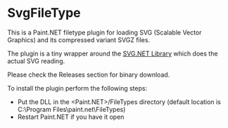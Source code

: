 ﻿SvgFileType
===========

This is a Paint.NET filetype plugin for loading SVG (Scalable Vector Graphics) and its compressed variant SVGZ files. 

The plugin is a tiny wrapper around the [SVG.NET Library](https://github.com/vvvv/SVG) which does the actual SVG reading.

Please check the Releases section for binary download.

To install the plugin perform the following steps:
 * Put the DLL in the <Paint.NET>/FileTypes directory (default location is C:\Program Files\paint.net\FileTypes)
 * Restart Paint.NET if you have it open
